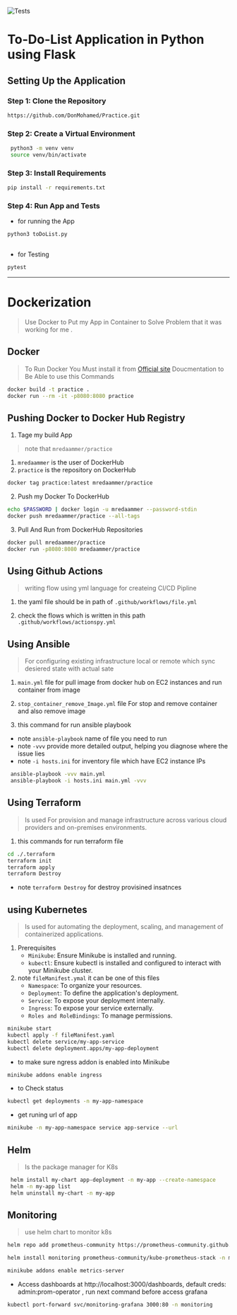 ![Tests](https://github.com/DonMohamed/Practice/actions/workflows/actionspy.yml/badge.svg)

# To-Do-List Application in Python using Flask

## Setting Up the Application

### Step 1: Clone the Repository

```sh
https://github.com/DonMohamed/Practice.git

```

### Step 2: Create a Virtual Environment

```bash
 python3 -m venv venv
 source venv/bin/activate
 ```

### Step 3: Install Requirements

```bash
pip install -r requirements.txt
```

### Step 4: Run App and Tests
- for running the App
```bash
python3 toDoList.py 
          
```
- for Testing
```bash
pytest  

```

----------------------------------------
# Dockerization 
> Use Docker to Put my App in Container to Solve Problem that it was working for me .

## Docker 
> To Run Docker You Must install it from [Official site](https://docs.docker.com/engine/install/ubuntu/) Doucmentation to Be Able to use this Commands 

```bash
docker build -t practice .
docker run --rm -it -p8080:8080 practice
``` 
## Pushing Docker to Docker Hub Registry
1. Tage my build App 
> note that `mredaammer/practice`
1.  `mredaammer` is the user of DockerHub
2.  `practice`   is the repository on DockerHub
```bash
docker tag practice:latest mredaammer/practice
```
2. Push my Docker To DockerHub
```bash
echo $PASSWORD | docker login -u mredaammer --password-stdin
docker push mredaammer/practice --all-tags
``` 
3. Pull And Run from DockerHub Repositories 
```bash
docker pull mredaammer/practice
docker run -p8080:8080 mredaammer/practice
```
## Using Github Actions 
 > writing flow using yml language for createing CI/CD Pipline
 1. the yaml file should be in path of `.github/workflows/file.yml`

 2. check the flows which is written in this path `.github/workflows/actionspy.yml`

 ## Using Ansible
 > For configuring existing infrastructure local or remote which sync desiered state with actual sate
 1. `main.yml` file for  pull image from docker hub on EC2 instances and run container from image
 2. `stop_container_remove_Image.yml` file For stop and remove container and also remove image 

 3. this command for run ansible playbook
  - note `ansible-playbook` name of file you need to run
  - note `-vvv` provide more detailed output, helping you diagnose where the issue lies
  - note `-i hosts.ini` for inventory file which have EC2 instance IPs
  
 ```bash
  ansible-playbook -vvv main.yml
  ansible-playbook -i hosts.ini main.yml -vvv

  ```
  ## Using Terraform 
  > Is used For provision and manage infrastructure across various cloud providers and on-premises environments.
  1. this commands for run terraform file 
   
   ```bash
   cd ./.terraform
   terraform init
   terraform apply
   terraform Destroy 
   ```
   - note `terraform Destroy` for destroy provisined insatnces 

  ## using Kubernetes 
  > Is used for  automating the deployment, scaling, and management of containerized applications.  
  1. Prerequisites
        - `Minikube`: Ensure Minikube is installed and running.
        - `kubectl`: Ensure kubectl is installed and configured to         interact with your Minikube cluster.
  2. note `fileManifest.ymal` it can be one of this files
        - `Namespace`: To organize your resources.
        - `Deployment`: To define the application's deployment.
        - `Service`: To expose your deployment internally.
        - `Ingress`: To expose your service externally.
        - `Roles and RoleBindings`: To manage permissions.

   
   ```bash
   minikube start
   kubectl apply -f fileManifest.yaml
   kubectl delete service/my-app-service
   kubectl delete deployment.apps/my-app-deployment

   ```
   - to make sure ngress addon is enabled into Minikube
   ```bash
   minikube addons enable ingress

   ```
   - to Check status
   ```bash
   kubectl get deployments -n my-app-namespace 

   ```
   - get runing url of app
   ``` bash
   minikube -n my-app-namespace service app-service --url
   
   ```
## Helm
> Is the package manager for K8s
```sh
 helm install my-chart app-deployment -n my-app --create-namespace
 helm -n my-app list
 helm uninstall my-chart -n my-app
```
## Monitoring
> use helm chart to monitor k8s
```sh
helm repo add prometheus-community https://prometheus-community.github.io/helm-charts

helm install monitoring prometheus-community/kube-prometheus-stack -n monitoring

minikube addons enable metrics-server
```
- Access dashboards at http://localhost:3000/dashboards, default creds: admin:prom-operator , run next command before access grafana
```sh
kubectl port-forward svc/monitoring-grafana 3000:80 -n monitoring

```


